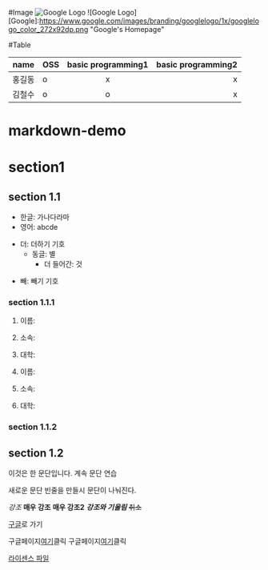 #Image
![Google Logo](https://www.google.com/images/branding/googlelogo/1x/googlelogo_color_272x92dp.png "Google's Homepage")
![Google Logo]
[Google]:https://www.google.com/images/branding/googlelogo/1x/googlelogo_color_272x92dp.png "Google's Homepage"


#Table

| name | OSS | basic programming1 | basic programming2|
|------| :---| :-------------:| --------:|
| 홍길동 | o | x | x |
| 김철수 | o | o | x |



# markdown-demo

# section1 

## section 1.1
* 한글: 가나다라마
* 영어: abcde
+ 더: 더하기 기호
  * 동글: 별
    + 더 들어간: 것
- 빼: 빼기 기호

### section 1.1.1
1. 이름:
2. 소속:
3. 대학:

1. 이름:
1. 소속:
1. 대학:

### section 1.1.2

## section 1.2



이것은 한 문단입니다. 
계속 문단
연습

새로운 문단
빈줄을 만들시 문단이 나눠진다.  

*강조*
**매우 강조**
__매우 강조2__
**_강조와 기울림_**
~~취소~~  

[구글](https://www.google.com "구글 홈페이지")로 가기

구글페이지[여기][1]클릭
구글페이지[여기][구글페이지]클릭


[라이센스 파일](./LICENSE)


[1]: https://www.google.com
[구글페이지]: https://www.google.com


